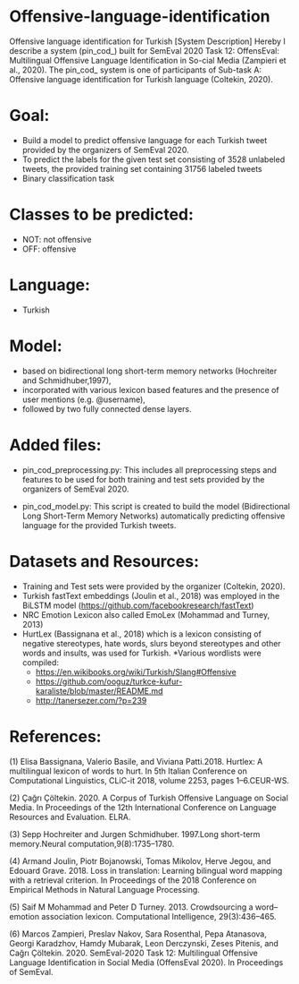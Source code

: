 # Offensive-language-identification
Offensive language identification for Turkish [System Description]
Hereby I describe  a  system  (pin_cod_) built for SemEval 2020 Task 12: OffensEval: Multilingual Offensive Language Identification in So-cial Media (Zampieri et al., 2020). The pin_cod_ system is one of participants of Sub-task A: Offensive language  identification for Turkish language (Coltekin,  2020). 

# Goal:
* Build a model to predict offensive language for each Turkish tweet provided by the organizers of SemEval 2020.
* To predict the labels for the given test set consisting of 3528 unlabeled tweets, the provided training set containing 31756 labeled tweets
* Binary classification task

# Classes to be predicted:
* NOT: not offensive
* OFF: offensive

# Language:
* Turkish

# Model:
* based on bidirectional  long  short-term memory networks (Hochreiter and Schmidhuber,1997),
* incorporated with various lexicon based features and the presence of user mentions (e.g.  @username), 
* followed by two fully connected dense layers.  

# Added files:
* pin_cod_preprocessing.py: This includes all preprocessing steps and features to be used for both training and test sets provided by the organizers of SemEval 2020.

* pin_cod_model.py: This script is created to build the model (Bidirectional Long Short-Term Memory Networks) automatically predicting offensive language for the provided Turkish tweets.

# Datasets and Resources:
* Training and Test sets were provided by the organizer (Coltekin,  2020). 
* Turkish  fastText  embeddings (Joulin et al., 2018) was employed in the BiLSTM model (https://github.com/facebookresearch/fastText)
* NRC Emotion Lexicon also  called  EmoLex  (Mohammad  and  Turney, 2013) 
* HurtLex  (Bassignana  et  al.,  2018) which is a  lexicon  consisting  of  negative  stereotypes,  hate  words,  slurs  beyond  stereotypes and  other  words  and  insults,  was used for  Turkish.
*Various wordlists were compiled:
    * https://en.wikibooks.org/wiki/Turkish/Slang#Offensive
    * https://github.com/ooguz/turkce-kufur-karaliste/blob/master/README.md
    * http://tanersezer.com/?p=239

# References:
(1) Elisa  Bassignana,  Valerio  Basile,  and  Viviana  Patti.2018.  Hurtlex:  A multilingual lexicon of words to hurt. In 5th Italian Conference on Computational Linguistics, CLiC-it 2018, volume 2253, pages 1–6.CEUR-WS.

(2) Çağrı Çöltekin. 2020. A Corpus of Turkish Offensive Language on Social Media. In Proceedings of the 12th International Conference on Language Resources and Evaluation. ELRA.

(3) Sepp   Hochreiter   and   Jurgen   Schmidhuber. 1997.Long  short-term  memory.Neural  computation,9(8):1735–1780.

(4) Armand  Joulin,  Piotr  Bojanowski,  Tomas  Mikolov, Herve  Jegou,  and  Edouard  Grave.  2018.   Loss  in translation: Learning bilingual word mapping with a retrieval criterion.  In Proceedings of the 2018 Conference on Empirical Methods in Natural Language Processing.

(5) Saif M Mohammad and Peter D Turney. 2013. Crowdsourcing a word–emotion association lexicon. Computational Intelligence, 29(3):436–465.

(6) Marcos Zampieri, Preslav Nakov, Sara Rosenthal, Pepa Atanasova, Georgi Karadzhov, Hamdy Mubarak, Leon Derczynski, Zeses Pitenis, and Cağrı Çöltekin. 2020. SemEval-2020 Task 12: Multilingual Offensive Language Identification in Social Media (OffensEval 2020). In Proceedings of SemEval.
